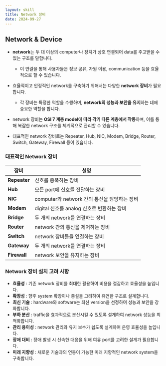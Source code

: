```yaml
---
layout: skill
title: Network 장비
date: 2024-09-27
---
```





## Network & Device

- **network**는 두 대 이상의 computer나 장치가 상호 연결되어 data를 주고받을 수 있는 구조를 말합니다.
    - 이 연결을 통해 사용자들은 정보 공유, 자원 이용, communication 등을 효율적으로 할 수 있습니다.

- 효율적이고 안정적인 network를 구축하기 위해서는 다양한 **network 장비**가 필요합니다.
    - 각 장비는 특정한 역할을 수행하며, **network의 성능과 보안을 유지**하는 데에 중요한 역할을 합니다.

- network 장비는 **OSI 7 계층 model에 따라 각기 다른 계층에서 작동**하며, 이를 통해 복잡한 network 구조를 체계적으로 관리할 수 있습니다.

- 대표적인 network 장비로는 Repeater, Hub, NIC, Modem, Bridge, Router, Switch, Gateway, Firewall 등이 있습니다.


### 대표적인 Network 장비

| 장비 | 설명 |
| --- | --- |
| **Repeater** | 신호를 증폭하는 장비 |
| **Hub** | 모든 port에 신호를 전달하는 장비 |
| **NIC** | computer와 network 간의 통신을 담당하는 장비 |
| **Modem** | digital 신호를 analog 신호로 변환하는 장비 |
| **Bridge** | 두 개의 network를 연결하는 장비 |
| **Router** | network 간의 통신을 제어하는 장비 |
| **Switch** | network 장비들을 연결하는 장비 |
| **Gateway** | 두 개의 network를 연결하는 장비 |
| **Firewall** | network 보안을 유지하는 장비 |


### Network 장비 설치 고려 사항

- **효율성** : 기존 network 장비를 최대한 활용하여 비용을 절감하고 효율성을 높입니다.
- **확장성** : 향후 system 확장이나 증설을 고려하여 유연한 구조로 설계합니다.
- **최신 기술** : hardware와 software는 최신 version을 선정하여 성능과 보안을 강화합니다.
- **부하 분산** : traffic을 효과적으로 분산시킬 수 있도록 설계하여 network 성능을 최적화합니다.
- **관리 용이성** : network 관리와 유지 보수가 쉽도록 설계하여 운영 효율성을 높입니다.
- **장애 대비** : 장애 발생 시 신속한 대응을 위해 여유 port를 고려한 설계가 필요합니다.
- **미래 지향성** : 새로운 기술과의 연동이 가능한 미래 지향적인 network system을 구축합니다.
